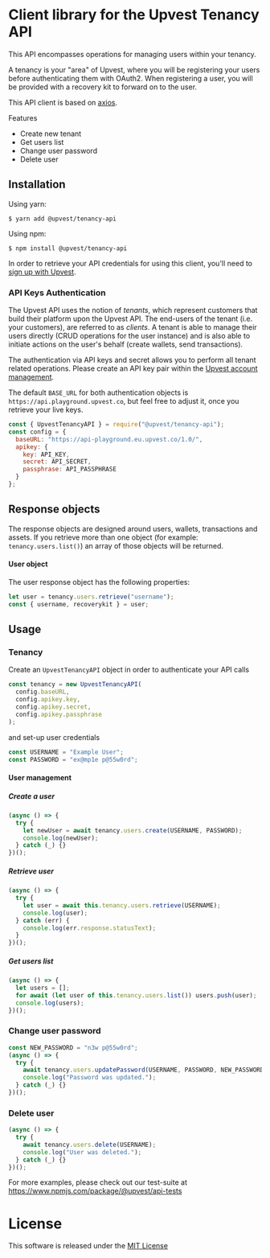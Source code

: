 # Client library for the Upvest Tenancy API

This API encompasses operations for managing users within your tenancy.

A tenancy is your "area" of Upvest, where you will be registering your users before authenticating them with OAuth2. When registering a user, you will be provided with a recovery kit to forward on to the user.

This API client is based on [axios](https://www.npmjs.com/package/axios).

Features

- Create new tenant
- Get users list
- Change user password
- Delete user

## Installation

Using yarn:

```
$ yarn add @upvest/tenancy-api
```

Using npm:

```
$ npm install @upvest/tenancy-api
```

In order to retrieve your API credentials for using this client, you'll need to [sign up with Upvest](https://login.upvest.co/sign-up).

### API Keys Authentication

The Upvest API uses the notion of _tenants_, which represent customers that build their platform upon the Upvest API. The end-users of the tenant (i.e. your customers), are referred to as _clients_. A tenant is able to manage their users directly (CRUD operations for the user instance) and is also able to initiate actions on the user's behalf (create wallets, send transactions).

The authentication via API keys and secret allows you to perform all tenant related operations.
Please create an API key pair within the [Upvest account management](https://login.upvest.co/).

The default `BASE_URL` for both authentication objects is `https://api.playground.upvest.co`, but feel free to adjust it, once you retrieve your live keys.

```javascript
const { UpvestTenancyAPI } = require("@upvest/tenancy-api");
const config = {
  baseURL: "https://api-playground.eu.upvest.co/1.0/",
  apikey: {
    key: API_KEY,
    secret: API_SECRET,
    passphrase: API_PASSPHRASE
  }
};
```

## Response objects

The response objects are designed around users, wallets, transactions and assets. If you retrieve more than one object (for example: `tenancy.users.list()`) an array of those objects will be returned.

#### User object

The user response object has the following properties:

```javascript
let user = tenancy.users.retrieve("username");
const { username, recoverykit } = user;
```

## Usage

### Tenancy

Create an `UpvestTenancyAPI` object in order to authenticate your API calls

```javascript
const tenancy = new UpvestTenancyAPI(
  config.baseURL,
  config.apikey.key,
  config.apikey.secret,
  config.apikey.passphrase
);
```

and set-up user credentials

```javascript
const USERNAME = "Example User";
const PASSWORD = "ex@mp1e p@55w0rd";
```

#### User management

##### Create a user

```javascript
(async () => {
  try {
    let newUser = await tenancy.users.create(USERNAME, PASSWORD);
    console.log(newUser);
  } catch (_) {}
})();
```

##### Retrieve user

```javascript
(async () => {
  try {
    let user = await this.tenancy.users.retrieve(USERNAME);
    console.log(user);
  } catch (err) {
    console.log(err.response.statusText);
  }
})();
```

##### Get users list

```javascript
(async () => {
  let users = [];
  for await (let user of this.tenancy.users.list()) users.push(user);
  console.log(users);
})();
```

### Change user password

```javascript
const NEW_PASSWORD = "n3w p@55w0rd";
(async () => {
  try {
    await tenancy.users.updatePassword(USERNAME, PASSWORD, NEW_PASSWORD);
    console.log("Password was updated.");
  } catch (_) {}
})();
```

### Delete user

```javascript
(async () => {
  try {
    await tenancy.users.delete(USERNAME);
    console.log("User was deleted.");
  } catch (_) {}
})();
```

For more examples, please check out our test-suite at https://www.npmjs.com/package/@upvest/api-tests

# License

This software is released under the [MIT License](https://github.com/toknapp/js-api-clients/tree/master/LICENSE)
